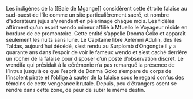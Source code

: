 Les indigènes de la [[Baie de Mgange]] considèrent cette étroite falaise au sud-ouest de l’île comme un site particulièrement sacré, et nombre d’adorateurs jujus s’y rendent en pèlerinage chaque mois. Les fidèles affirment qu’un esprit wendo mineur affilié à Mfuello le Voyageur réside en bordure de ce promontoire. Cette entité s’appelle Donma Goko et apparaît seulement les nuits sans lune. Le Capitaine libre Xelemni Adulin, des îles Taldas, aujourd’hui décédé, s’est rendu au Surplomb d’Ongongte il y a quarante ans dans l’espoir de voir le fameux wendo et s’est caché derrière un rocher de la falaise pour disposer d’un poste d’observation discret. Le wendifa qui présidait à la cérémonie n’a pas remarqué la présence de l’intrus jusqu’à ce que l’esprit de Donma Goko s’empare du corps de l’insolent pirate et l’oblige à sauter de la falaise sous le regard confus des témoins de cette vengeance brutale. Depuis, peu d’étrangers osent se rendre dans cette zone, de peur de subir le même destin.